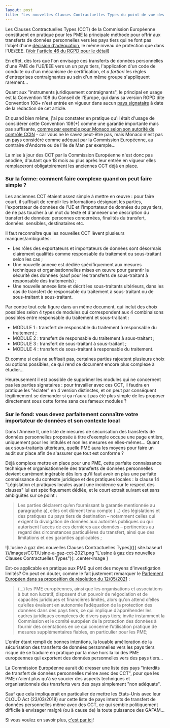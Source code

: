 ```yaml
---
layout: post
title: "Les nouvelles Clauses Contractuelles Types du point de vue des PME"
---
```

Les Clauses Contractuelles Types (CCT) de la Commission Européenne constituent en pratique pour les PME la principale méthode pour offrir aux transferts de données personnelles vers les pays tiers qui ne font pas l'objet d'une [décision d'adéquation](https://ec.europa.eu/info/law/law-topic/data-protection/international-dimension-data-protection/adequacy-decisions_en), le même niveau de protection que dans l'UE/EEE. ([Voir l'article 46 du RGPD pour le détail](https://www.cnil.fr/fr/reglement-europeen-protection-donnees/chapitre5#Article46))

En effet, dès lors que l'on envisage ces transferts de données personnelles d'une PME de l'UE/EEE vers un un pays tiers, l'application d'un code de conduite ou d'un mécanisme de certification, et _a fortiori_ les règles d'entreprises contraignantes au sein d'un même groupe s'appliquent rarement...

Quant aux "instruments juridiquement contraignants", le principal en usage est la Convention 108 du Conseil de l'Europe, qui dans sa version RGPD dite Convention 108+ n'est entrée en vigueur dans aucun [pays signataire](https://www.coe.int/fr/web/conventions/full-list/-/conventions/treaty/108/signatures?module=signatures-by-treaty&treatynum=223) à date de la rédaction de cet article.

Et quand bien même, j'ai pu constater en pratique qu'il était d'usage de considérer cette Convention 108(+) comme une garantie importante mais pas suffisante, [comme par exemple pour Monaco selon son autorité de contrôle CCIN](https://www.ccin.mc/fr/impact-du-rgpd-a-monaco-faq) - car vous ne le savez peut-être pas, mais Monaco n'est pas un pays considéré comme adéquat par la Commission Européenne, au contraire d'Andorre ou de l'Ile de Man par exemple...

La mise à jour des CCT par la Commission Européenne n'est donc pas anodine, d'autant que 18 mois au plus après leur entrée en vigueur elles remplaceront obligatoirement les anciennes CCT déjà en place.

### Sur la forme: comment faire complexe quand on peut faire simple ?

Les anciennes CCT étaient assez simple à mettre en œuvre : pour faire court, il suffisait de remplir les informations désignant les parties, l'exportateur de données de l'UE et l'importateur de données du pays tiers, de ne pas toucher à un mot du texte et d'annexer une description du transfert de données: personnes concernées, finalités du transfert, données  sensibles, destinataires etc.

Il faut reconnaître que les nouvelles CCT lèvent plusieurs manques/ambiguïtés:
* Les rôles des exportateurs et importateurs de données sont désormais clairement qualifiés comme responsable du traitement ou sous-traitant selon les cas ;
* Une nouvelle annexe est dédiée spécifiquement aux mesures techniques et organisationnelles mises en œuvre pour garantir la sécurité des données (sauf pour les transferts de sous-traitant à responsable des traitements) ;
* Une nouvelle annexe liste et décrit les sous-traitants ultérieurs, dans les cas de transfert de responsable du traitement à sous-traitant ou de sous-traitant à sous-traitant.

Par contre tout cela figure dans un même document, qui inclut des choix possibles selon 4 types de modules qui correspondent aux 4 combinaisons possibles entre responsable du traitement et sous-traitant :
* MODULE 1 : transfert de responsable du traitement à responsable du traitement ;
* MODULE 2 : transfert de responsable du traitement à sous-traitant ;
* MODULE 3 : transfert de sous-traitant à sous-traitant ;
* MODULE 4 : transfert de sous-traitant à responsable du traitement.

Et comme si cela ne suffisait pas, certaines parties rajoutent plusieurs choix ou options possibles, ce qui rend ce document encore plus complexe à étudier...

Heureusement il est possible de supprimer les modules qui ne concernent pas les parties signataires : pour travailler avec ces CCT, il faudra en pratique les "éclater" en 4 version distinctes, et on peut par conséquent légitimement se demander si ça n'aurait pas été plus simple de les proposer directement sous cette forme sans ces fameux modules ?

### Sur le fond: vous devez parfaitement connaître votre importateur de données et son contexte local

Dans l'Annexe II, une liste de mesures de sécurisation des transferts de données personnelles proposée à titre d'exemple occupe une page entière, uniquement pour les intitulés et non les mesures en elles-mêmes... Quant aux sous-traitants ultérieurs, quelle PME aura les moyens pour faire un audit sur place afin de  s'assurer que tout est conforme ?

Déjà complexe mettre en place pour une PME, cette parfaite connaissance technique et organisationnelle des transferts de données personnelles devient carrément ingérable dès lors qu'il faut avoir en plus une parfaite connaissance du contexte juridique et des pratiques locales : la clause 14 "Législation et pratiques locales ayant une incidence sur le respect des clauses" lui est spécifiquement dédiée, et le court extrait suivant est sans ambiguïtés sur ce point :

>Les parties déclarent qu’en fournissant la garantie mentionnée au paragraphe a), elles ont dûment tenu compte (...) des législations et des pratiques du pays tiers de destination – notamment celles qui exigent la divulgation de données aux autorités publiques ou qui autorisent l’accès de ces dernières aux données – pertinentes au regard des circonstances particulières du transfert, ainsi que des limitations et des garanties applicables ;

![L'usine à gaz des nouvelles Clauses Contractuelles Types]({{ site.baseurl }}/images/CCT/Usine-a-gaz-cct-2021.png "L'usine à gaz des nouvelles Clauses Contractuelles Types"){: .center-image }

Est-ce applicable en pratique aux PME qui ont des moyens d'investigation limités? On peut en douter, comme le fait justement remarquer le [Parlement Européen dans sa proposition de résolution du 12/05/2021](https://www.europarl.europa.eu/doceo/document/B-9-2021-0267_FR.html) :

>(...) les PME européennes, ainsi que les organisations et associations à but non lucratif, disposent d’un pouvoir de négociation et de capacités juridiques et financières limités, alors qu’on attend d’elles qu’elles évaluent en autonomie l’adéquation de la protection des données dans des pays tiers, ce qui implique d’appréhender les cadres juridiques complexes de divers pays tiers; invite instamment la Commission et le comité européen de la protection des données à fournir des orientations en ce qui concerne l’utilisation pratique de mesures supplémentaires fiables, en particulier pour les PME;

L'enfer étant rempli de bonnes intentions, la louable amélioration de la sécurisation des transferts de données personnelles vers les pays tiers risque de se traduire en pratique par la mise hors la loi des PME européennes qui exportent des données personnelles vers des pays tiers...

La Commission Européenne aurait dû dresser une liste des pays "interdits de transfert de données personnelles même avec des CCT", pour que les PME n'aient plus qu'à se soucier des aspects techniques et organisationnels des transferts vers des pays simplement "non adéquats".

Sauf que cela impliquerait en particulier de mettre les Etats-Unis avec leur CLOUD Act (23/03/2018) sur cette liste de pays interdits de transfert de données personnelles même avec des CCT, ce qui semble politiquement difficile à envisager malgré (ou à cause de) la toute puissance des GAFAM...

Si vous voulez en savoir plus, [c'est par ici](../accompagnement-rgpd/)!
